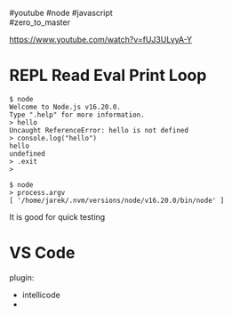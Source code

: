 #youtube  #node #javascript  
#zero_to_master 

https://www.youtube.com/watch?v=fUJ3ULyyA-Y

# REPL Read Eval Print Loop
```node
$ node
Welcome to Node.js v16.20.0.
Type ".help" for more information.
> hello
Uncaught ReferenceError: hello is not defined
> console.log("hello")
hello
undefined
> .exit
> 

```

```node
$ node
> process.argv
[ '/home/jarek/.nvm/versions/node/v16.20.0/bin/node' ]
```



It is good for quick testing

# VS Code
plugin:
- intellicode
- 




